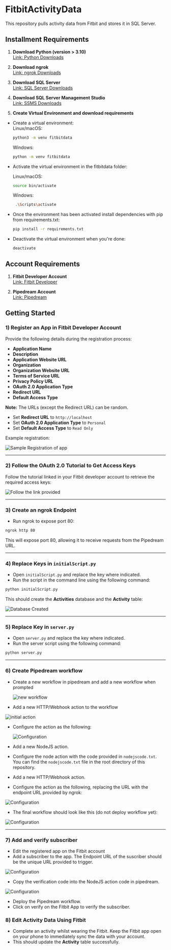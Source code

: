 
# FitbitActivityData

This repository pulls activity data from Fitbit and stores it in SQL Server.

## Installment Requirements

1. **Download Python (version > 3.10)**  
   [Link: Python Downloads](https://www.python.org/downloads/)

2. **Download ngrok**  
   [Link: ngrok Downloads](https://ngrok.com/downloads/windows?tab=download)

3. **Download SQL Server**  
   [Link: SQL Server Downloads](https://www.microsoft.com/en-gb/sql-server/sql-server-downloads)

4. **Download SQL Server Management Studio**  
   [Link: SSMS Downloads](https://learn.microsoft.com/en-us/sql/ssms/download-sql-server-management-studio-ssms?view=sql-server-ver16)

5. **Create Virtual Environment and download requirements**

- Create a virtual environment:  
  Linux/macOS:  

  ```bash
  python3 -m venv fitbitdata
  ``` 
  Windows:  
  ```bash
  python -m venv fitbitdata
  ```
   
- Activate the virtual environment in the fitbitdata folder:
  
  Linux/macOS:
  ```bash
  source bin/activate
  ```
  Windows:
  ```bash
   .\Scripts\activate
  ```  
- Once the environment has been activated install dependencies with pip from requirements.txt:
  
  ```bash
  pip install -r requirements.txt
  ```
- Deactivate the virtual environment when you're done:  

  ```bash 
  deactivate
  ```

## Account Requirements

1. **Fitbit Developer Account**  
   [Link: Fitbit Developer](https://dev.fitbit.com/)

2. **Pipedream Account**  
   [Link: Pipedream](https://pipedream.com/)

## Getting Started

### 1) Register an App in Fitbit Developer Account

Provide the following details during the registration process:

- **Application Name**
- **Description**
- **Application Website URL**
- **Organization**
- **Organization Website URL**
- **Terms of Service URL**
- **Privacy Policy URL**
- **OAuth 2.0 Application Type**
- **Redirect URL**
- **Default Access Type**

**Note:** The URLs (except the Redirect URL) can be random.  
- Set **Redirect URL** to `http://localhost`
- Set **OAuth 2.0 Application Type** to `Personal`
- Set **Default Access Type** to `Read Only`

Example registration:

![Sample Registration of app](assets/images/RegisterApp.png)

---

### 2) Follow the OAuth 2.0 Tutorial to Get Access Keys

Follow the tutorial linked in your Fitbit developer account to retrieve the required access keys:

![Follow the link provided](assets/images/oauth.png)

---

### 3) Create an ngrok Endpoint

- Run ngrok to expose port 80:

```bash
ngrok http 80
```

This will expose port 80, allowing it to receive requests from the Pipedream URL.

---


### 4) Replace Keys in `initialScript.py`

- Open `initialScript.py` and replace the key where indicated.
- Run the script in the command line using the following command:

```bash
python initialScript.py
```

This should create the **Activities** database and the **Activity** table:

![Database Created](assets/images/databasecreated.png)

---

### 5) Replace Key in `server.py`

- Open `server.py` and replace the key where indicated.
- Run the server script using the following command:

```bash
python server.py
```

---

### 6) Create Pipedream workflow

- Create a new workflow in pipedream and add a new workflow when prompted

  ![new workflow](assets/images/pipedreamnew.png)

- Add a new HTTP/Webhook action to the workflow

 ![initial action](assets/images/action.png)

- Configure the action as the following:

  ![Configuration](assets/images/initialconfig.png)

- Add a new NodeJS action.
- Configure the node action with the code provided in `nodejscode.txt`. You can find the `nodejscode.txt` file in the root directory of this repository.
- Add a new HTTP/Webhook action.
- Configure the action as the following, replacing the URL with the endpoint URL provided by ngrok:

 ![Configuration](assets/images/finalconfig.png)   


- The final workflow should look like this (do not deploy workflow yet):

![Configuration](assets/images/workflow.png)  


---

### 7) Add and verify subscriber

- Edit the registered app on the Fitbit account  
- Add a subscriber to the app. The Endpoint URL of the suscriber should be the unique URL provided to trigger.

![Configuration](assets/images/subscriberadd.png)  

- Copy the verification code into the NodeJS action code in pipedream.  

![Configuration](assets/images/verify.png)  

- Deploy the Pipedream workflow.
- Click on verify on the Fitbit App to verify the subscriber.  

### 8) Edit Activity Data Using Fitbit

- Complete an activity whilst wearing the Fitbit. Keep the Fitbit app open on your phone to immediately sync the data with your account.
- This should update the **Activity** table successfully.
